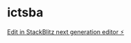 # ictsba

[Edit in StackBlitz next generation editor ⚡️](https://stackblitz.com/~/github.com/manling0908/ictsba)